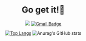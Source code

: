 
 <div align=center>

  <h1>Go get it!🍻</h1>
  
  <a href="https://hyunmyungjanelee.github.io"><img src="https://img.shields.io/badge/blog-663399?style=label&logo=GitHub&logoColor=white"/></a> 
  [![Gmail Badge](https://img.shields.io/badge/Gmail-d14836?style=label&logo=Gmail&logoColor=white&link=mailto:hmlee2356@gmail.com)](mailto:hmlee2356@gmail.com)


[![Top Langs](https://github-readme-stats.vercel.app/api/top-langs/?username=hyunmyungJaneLee&layout=compact)](https://github.com/hyunmyungJaneLee/github-readme-stats)
![Anurag's GitHub stats](https://github-readme-stats.vercel.app/api?username=hyunmyungJaneLee&show_icons=true&theme=dracula&count_private=true&card_width=10&layout=compact)
  
 </div>




